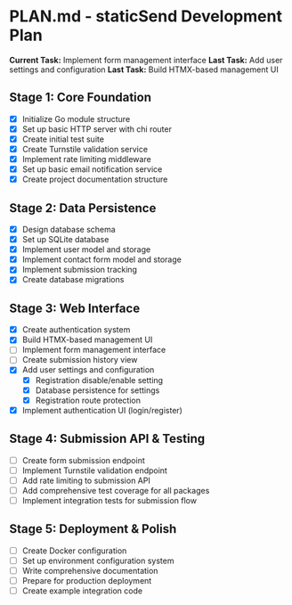 # PLAN.md - staticSend Development Plan

**Current Task:** Implement form management interface
**Last Task:** Add user settings and configuration
**Last Task:** Build HTMX-based management UI

## Stage 1: Core Foundation
- [x] Initialize Go module structure
- [x] Set up basic HTTP server with chi router
- [x] Create initial test suite
- [x] Create Turnstile validation service
- [x] Implement rate limiting middleware
- [x] Set up basic email notification service
- [x] Create project documentation structure

## Stage 2: Data Persistence  
- [x] Design database schema
- [x] Set up SQLite database
- [x] Implement user model and storage
- [x] Implement contact form model and storage
- [x] Implement submission tracking
- [x] Create database migrations

## Stage 3: Web Interface
- [x] Create authentication system
- [x] Build HTMX-based management UI
- [ ] Implement form management interface
- [ ] Create submission history view
- [x] Add user settings and configuration
    - [x] Registration disable/enable setting
    - [x] Database persistence for settings
    - [x] Registration route protection
- [x] Implement authentication UI (login/register)

## Stage 4: Submission API & Testing
- [ ] Create form submission endpoint
- [ ] Implement Turnstile validation endpoint
- [ ] Add rate limiting to submission API
- [ ] Add comprehensive test coverage for all packages
- [ ] Implement integration tests for submission flow

## Stage 5: Deployment & Polish
- [ ] Create Docker configuration
- [ ] Set up environment configuration system
- [ ] Write comprehensive documentation
- [ ] Prepare for production deployment
- [ ] Create example integration code